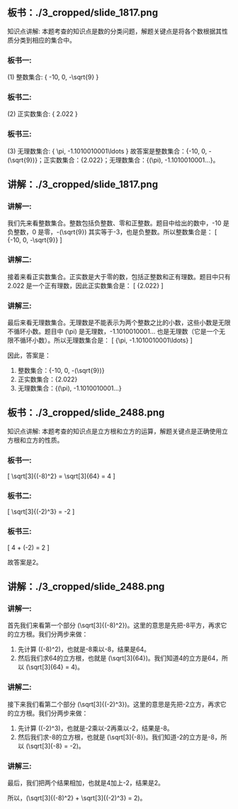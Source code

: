## 板书：./3_cropped/slide_1817.png 
 知识点讲解: 本题考查的知识点是数的分类问题，解题关键点是将各个数根据其性质分类到相应的集合中。

### 板书一:
(1) 整数集合:
\{
-10, 0, -\sqrt{9}
\}

### 板书二:
(2) 正实数集合:
\{
2.022
\}

### 板书三:
(3) 无理数集合:
\{
\pi, -1.1010010001\ldots
\}
故答案是整数集合：\{-10, 0, -\(\sqrt{9}\)\}；正实数集合：\{2.022\}；无理数集合：\{\(\pi\), -1.1010010001...\}。 

## 讲解：./3_cropped/slide_1817.png 
 ### 讲解一:
我们先来看整数集合。整数包括负整数、零和正整数。题目中给出的数中，-10 是负整数，0 是零，-\(\sqrt{9}\) 其实等于-3，也是负整数。所以整数集合是：
\[
\{-10, 0, -\sqrt{9}\}
\]

### 讲解二:
接着来看正实数集合。正实数是大于零的数，包括正整数和正有理数。题目中只有 2.022 是一个正有理数，因此正实数集合是：
\[
\{2.022\}
\]

### 讲解三:
最后来看无理数集合。无理数是不能表示为两个整数之比的小数，这些小数是无限不循环小数。题目中 \(\pi\) 是无理数，-1.1010010001... 也是无理数（它是一个无限不循环小数）。所以无理数集合是：
\[
\{\pi, -1.1010010001\ldots\}
\]

因此，答案是：
1. 整数集合：\{-10, 0, -\(\sqrt{9}\)\}
2. 正实数集合：\{2.022\}
3. 无理数集合：\{\(\pi\), -1.1010010001...\} 

## 板书：./3_cropped/slide_2488.png 
 知识点讲解: 本题考查的知识点是立方根和立方的运算，解题关键点是正确使用立方根和立方的性质。

### 板书一:
\[
\sqrt[3]{(-8)^2} = \sqrt[3]{64} = 4
\]

### 板书二:
\[
\sqrt[3]{(-2)^3} = -2
\]

### 板书三:
\[
4 + (-2) = 2
\]

故答案是2。 

## 讲解：./3_cropped/slide_2488.png 
 ### 讲解一:
首先我们来看第一个部分 \(\sqrt[3]{(-8)^2}\)。这里的意思是先把-8平方，再求它的立方根。我们分两步来做：
1. 先计算 \((-8)^2\)，也就是-8乘以-8，结果是64。
2. 然后我们求64的立方根，也就是 \(\sqrt[3]{64}\)。我们知道4的立方是64，所以 \(\sqrt[3]{64} = 4\)。

### 讲解二:
接下来我们看第二个部分 \(\sqrt[3]{(-2)^3}\)。这里的意思是先把-2立方，再求它的立方根。我们分两步来做：
1. 先计算 \((-2)^3\)，也就是-2乘以-2再乘以-2，结果是-8。
2. 然后我们求-8的立方根，也就是 \(\sqrt[3]{-8}\)。我们知道-2的立方是-8，所以 \(\sqrt[3]{-8} = -2\)。

### 讲解三:
最后，我们把两个结果相加，也就是4加上-2，结果是2。

所以，\(\sqrt[3]{(-8)^2} + \sqrt[3]{(-2)^3} = 2\)。 

